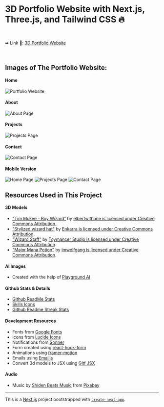 # 3D Portfolio Website with Next.js, Three.js, and Tailwind CSS 🔥

<br />

➡ Link 💚: [3D Portfolio Website](https://3dportfolio-itsanaks-projects.vercel.app/) <br />

 <br />


## Images of The Portfolio Website:

#### Home
![Portfolio Website](https://github.com/iTsanak/Portfolio/blob/main/public/Images/Home%20page.png)

#### About
![About Page](https://github.com/iTsanak/Portfolio/blob/main/public/Images/About.png)

#### Projects
![Projects Page](https://github.com/iTsanak/Portfolio/blob/main/public/Images/Projects.png)

#### Contact
![Contact Page](https://github.com/iTsanak/Portfolio/blob/main/public/Images/Contact.png)

#### Mobile Version
![Home Page](https://github.com/iTsanak/Portfolio/blob/main/public/Images/Mobile%20Home%20page.png)
![Projects Page](https://github.com/iTsanak/Portfolio/blob/main/public/Images/Mobile%20Projects.png)
![Contact Page](https://github.com/iTsanak/Portfolio/blob/main/public/Images/Phone%20Contact.png)


## Resources Used in This Project

#### 3D Models

- ["Tim Mckee - Boy Wizard"](https://skfb.ly/6YATu) by [elbertwithane is licensed under Creative Commons Attribution ](http://creativecommons.org/licenses/by/4.0/).
- ["Stylized wizard hat"](https://skfb.ly/ozxOQ) by [Enkarra is licensed under Creative Commons Attribution](http://creativecommons.org/licenses/by/4.0/).
- ["Wizard Staff"](https://skfb.ly/6QYZw) by [Toymancer Studio is licensed under Creative Commons Attribution](http://creativecommons.org/licenses/by/4.0/).
- ["Major Mana Potion"](https://skfb.ly/6Z6BX) by [imwolfgang is licensed under Creative Commons Attribution](http://creativecommons.org/licenses/by/4.0/).

#### AI Images

- Created with the help of [Playground AI](https://playgroundai.com/)

#### Github Stats & Details

- [Github ReadMe Stats](https://github.com/anuraghazra/github-readme-stats)
- [Skills Icons](https://github.com/tandpfun/skill-icons)
- [Github Readme Streak Stats](https://github.com/denvercoder1/github-readme-streak-stats)

#### Development Resources

- Fonts from [Google Fonts](https://fonts.google.com/) <br />
- Icons from [Lucide Icons](https://lucide.dev/) <br />
- Notifications from [Sonner](https://sonner.emilkowal.ski/) <br />
- Form created using [react-hook-form](https://react-hook-form.com/) <br />
- Animations using [framer-motion](https://www.framer.com/motion/) <br />
- Emails using [Emailjs](https://www.emailjs.com/) <br />
- Convert 3d models to JSX using [Gltf JSX](https://github.com/pmndrs/gltfjsx)

#### Audio 

- Music by <a href="https://pixabay.com/users/shidenbeatsmusic-25676252/?utm_source=link-attribution&utm_medium=referral&utm_campaign=music&utm_content=20772">Shiden Beats Music</a> from <a href="https://pixabay.com/music//?utm_source=link-attribution&utm_medium=referral&utm_campaign=music&utm_content=20772">Pixabay</a>

---

This is a [Next.js](https://nextjs.org/) project bootstrapped with [`create-next-app`](https://github.com/vercel/next.js/tree/canary/packages/create-next-app).


